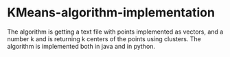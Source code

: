 # KMeans-algorithm-implementation

The algorithm is getting a text file with points implemented as vectors, and a number k and is returning k centers of the points using clusters.
The algorithm is implemented both in java and in python.

